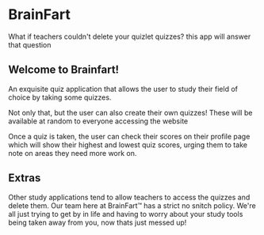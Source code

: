 # BrainFart
What if teachers couldn't delete your quizlet quizzes? this app will answer that question

## Welcome to Brainfart!
An exquisite quiz application that allows the user to study their field of choice by taking some quizzes.

Not only that, but the user can also create their own quizzes! These will be available at random to everyone accessing the website 

Once a quiz is taken, the user can check their scores on their profile page which will show their highest and lowest quiz scores, urging them to take note on areas they need more work on. 

## Extras
Other study applications tend to allow teachers to access the quizzes and delete them. Our team here at BrainFart™ has a strict no snitch policy. We're all just trying to get by in life and having to worry about your study tools being taken away from you, now thats just messed up!
